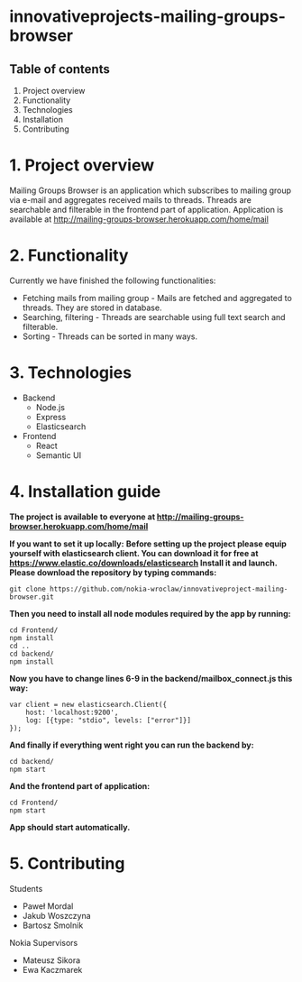 # innovativeprojects-mailing-groups-browser

## Table of contents
1. Project overview
2. Functionality
3. Technologies
4. Installation
5. Contributing


# 1. Project overview
Mailing Groups Browser is an application which subscribes to mailing group via e-mail and aggregates received mails to threads. Threads are searchable and filterable in the frontend part of application.
Application is available at http://mailing-groups-browser.herokuapp.com/home/mail


# 2. Functionality
Currently we have finished the following functionalities:

* Fetching mails from mailing group - Mails are fetched and aggregated to threads. They are stored in database.
* Searching, filtering - Threads are searchable using full text search and filterable.
* Sorting - Threads can be sorted in many ways.

# 3. Technologies
* Backend
  * Node.js
  * Express
  * Elasticsearch
* Frontend
  * React
  * Semantic UI


# 4. Installation guide
**The project is available to everyone at http://mailing-groups-browser.herokuapp.com/home/mail**

**If you want to set it up locally:**
**Before setting up the project please equip yourself with elasticsearch client. You can download it for free at https://www.elastic.co/downloads/elasticsearch Install it and launch.**
**Please download the repository by typing commands:**
```
git clone https://github.com/nokia-wroclaw/innovativeproject-mailing-browser.git
```
**Then you need to install all node modules required by the app by running:**
```
cd Frontend/
npm install
cd ..
cd backend/
npm install
```
**Now you have to change lines 6-9 in the backend/mailbox_connect.js this way:**
```
var client = new elasticsearch.Client({
    host: 'localhost:9200',
    log: [{type: "stdio", levels: ["error"]}]
});
```
**And finally if everything went right you can run the backend by:**
```
cd backend/
npm start
```
**And the frontend part of application:**
```
cd Frontend/
npm start
```
**App should start automatically.**


# 5. Contributing
Students
* Paweł Mordal
* Jakub Woszczyna
* Bartosz Smolnik

Nokia Supervisors
* Mateusz Sikora
* Ewa Kaczmarek
